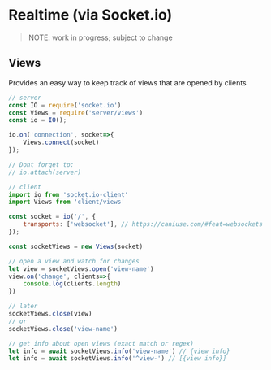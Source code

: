 Realtime (via Socket.io)
=========================

>NOTE: work in progress; subject to change

## Views
Provides an easy way to keep track of views that are opened by clients

```js
// server
const IO = require('socket.io')
const Views = require('server/views')
const io = IO();

io.on('connection', socket=>{
    Views.connect(socket)
});

// Dont forget to:
// io.attach(server)
```

```js
// client
import io from 'socket.io-client'
import Views from 'client/views'

const socket = io('/', {
    transports: ['websocket'], // https://caniuse.com/#feat=websockets
});

const socketViews = new Views(socket)

// open a view and watch for changes
let view = socketViews.open('view-name')
view.on('change', clients=>{
    console.log(clients.length)
})

// later
socketViews.close(view)
// or
socketViews.close('view-name')

// get info about open views (exact match or regex)
let info = await socketViews.info('view-name') // {view info}
let info = await socketViews.info('^view-') // [{view info}]
```